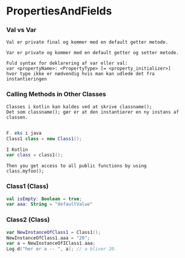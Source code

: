# PropertiesAndFields


### Val vs Var

```
Val er private final og kommer med en default getter metode.

Var er private og kommer med en default getter og setter metode.

Fuld syntax for deklarering af var eller val:
var <propertyName>: <PropertyType> [= <property_initializer>] 
hvor type ikke er nødvendig hvis man kan udlede det fra instantieringen
```

### Calling Methods in Other Classes

```
Classes i kotlin kan kaldes ved at skrive classname();
Det som classname(); gør er at den instantierer en ny instans af classen.


```
```java
F. eks i java
Class1 class = new Class1();
```


```kotlin
I Kotlin
var class = class1();
```

```
Then you get access to all public functions by using
class.myfoo();
```

### Class1 (Class)


```kotlin
val isEmpty: Boolean = true;
var aaa: String = "defaultValue"
```



### Class2 (Class)

```kotlin
var NewInstanceOfClass1 = Class1();
NewInstanceOfClass1.aaa = "20";
var a = NewInstanceOfIClass1.aaa;
Log.d("her er a -- ", a); // a bliver 20.
``` 

